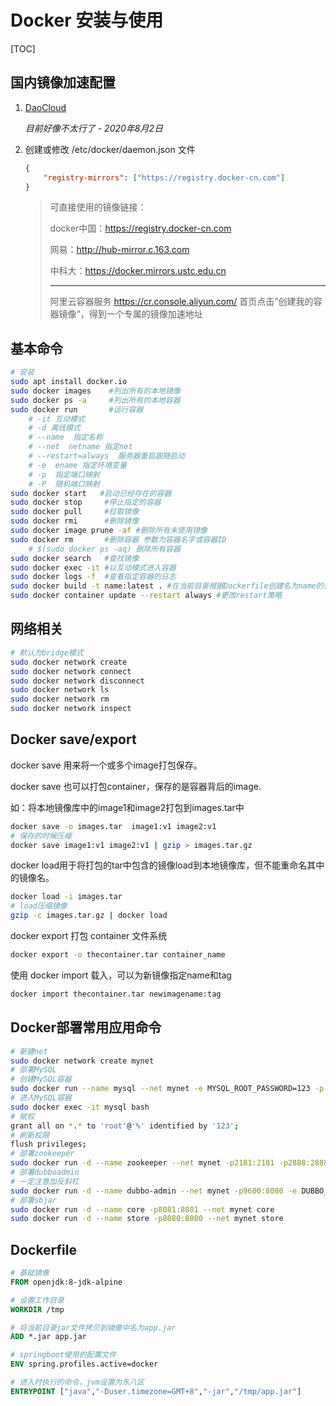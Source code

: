 # Docker 安装与使用

[TOC]

## 国内镜像加速配置

1. [DaoCloud](https://www.daocloud.io/mirror)

   *目前好像不太行了 - 2020年8月2日*

2. 创建或修改 /etc/docker/daemon.json 文件

   ```json
   {
       "registry-mirrors": ["https://registry.docker-cn.com"]
   }
   ```

   > 可直接使用的镜像链接：
   >
   > docker中国：https://registry.docker-cn.com
   >
   > 网易：http://hub-mirror.c.163.com
   >
   > 中科大：https://docker.mirrors.ustc.edu.cn
   >
   > ----
   >
   > 阿里云容器服务
   > <https://cr.console.aliyun.com/>
   > 首页点击”创建我的容器镜像“，得到一个专属的镜像加速地址



## 基本命令

```bash
# 安装
sudo apt install docker.io
sudo docker images    #列出所有的本地镜像
sudo docker ps -a     #列出所有的本地容器
sudo docker run       #运行容器
    # -it 互动模式
    # -d 离线模式
    # --name  指定名称
    # --net  netname 指定net
    # --restart=always  服务器重启跟随启动
    # -e  ename 指定环境变量
    # -p  指定端口映射
    # -P  随机端口映射
sudo docker start   #启动已经存在的容器
sudo docker stop     #停止指定的容器
sudo docker pull     #拉取镜像
sudo docker rmi      #删除镜像
sudo docker image prune -af #删除所有未使用镜像
sudo docker rm       #删除容器 参数为容器名字或容器ID
    # $(sudo docker ps -aq) 删除所有容器
sudo docker search   #查找镜像
sudo docker exec -it #以互动模式进入容器
sudo docker logs -f  #查看指定容器的日志
sudo docker build -t name:latest . #在当前目录根据Dockerfile创建名为name的镜像
sudo docker container update --restart always #更改restart策略
```



## 网络相关

```bash
# 默认为bridge模式
sudo docker network create
sudo docker network connect
sudo docker network disconnect
sudo docker network ls
sudo docker network rm
sudo docker network inspect
```



## Docker save/export

docker save 用来将一个或多个image打包保存。

docker save 也可以打包container，保存的是容器背后的image.

如：将本地镜像库中的image1和image2打包到images.tar中

```bash
docker save -o images.tar  image1:v1 image2:v1
# 保存的时候压缩
docker save image1:v1 image2:v1 | gzip > images.tar.gz
```

docker load用于将打包的tar中包含的镜像load到本地镜像库，但不能重命名其中的镜像名。

```bash
docker load -i images.tar
# load压缩镜像
gzip -c images.tar.gz | docker load 
```

docker export 打包 container 文件系统

```bash
docker export -o thecontainer.tar container_name
```

使用 docker import 载入，可以为新镜像指定name和tag

```bash
docker import thecontainer.tar newimagename:tag
```



## Docker部署常用应用命令

```bash
# 新建net
sudo docker network create mynet
# 部署MySQL
# 创建MySQL容器
sudo docker run --name mysql --net mynet -e MYSQL_ROOT_PASSWORD=123 -p 3307:3306 -d mysql:5.7
# 进入MySQL容器
sudo docker exec -it mysql bash
# 赋权
grant all on *.* to 'root'@'%' identified by '123';
# 刷新权限
flush privileges;
# 部署zookeeper
sudo docker run -d --name zookeeper --net mynet -p2181:2181 -p2888:2888 -p3888:3888 zookeeper
# 部署dubboadmin
# 一定注意加反斜杠
sudo docker run -d --name dubbo-admin --net mynet -p9600:8080 -e DUBBO_REGISTRY="zookeeper:\/\/zookeeper:2181" -e DUBBO_ROOT_PASSWORD=root riveryang/dubbo-admin
# 部署sbjar
sudo docker run -d --name core -p8081:8081 --net mynet core
sudo docker run -d --name store -p8080:8080 --net mynet store
```



## Dockerfile

``` dockerfile
# 基础镜像
FROM openjdk:8-jdk-alpine

# 设置工作目录
WORKDIR /tmp

# 将当前目录jar文件拷贝到镜像中名为app.jar
ADD *.jar app.jar

# springboot使用的配置文件
ENV spring.profiles.active=docker

# 进入时执行的命令，jvm设置为东八区
ENTRYPOINT ["java","-Duser.timezone=GMT+8","-jar","/tmp/app.jar"]
```
